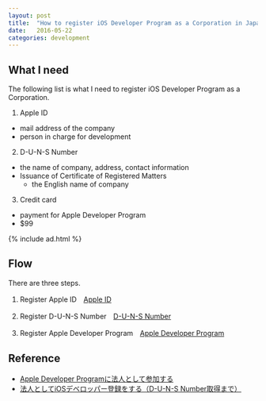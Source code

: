```yaml
---
layout: post
title:  "How to register iOS Developer Program as a Corporation in Japan?"
date:   2016-05-22
categories: development
---
```


## What I need

The following list is what I need to register iOS Developer Program as a Corporation.

1. Apple ID
  - mail address of the company
  - person in charge for development
2. D-U-N-S Number
  - the name of company, address, contact information
  - Issuance of Certificate of Registered Matters
    - the English name of company
3. Credit card
  - payment for Apple Developer Program
  - $99

  {% include ad.html %}

## Flow

There are three steps.

1. Register Apple ID　[Apple ID](https://appleid.apple.com/jp/ja/)

2. Register D-U-N-S Number　[D-U-N-S Number](https://developer.apple.com/support/D-U-N-S/jp/)

3. Register Apple Developer Program　[Apple Developer Program](https://developer.apple.com/programs/enroll/jp/)


## Reference

- [Apple Developer Programに法人として参加する](http://qiita.com/moco3/items/4602ffbf4e60b7e35037)
- [法人としてiOSデベロッパー登録をする（D-U-N-S Number取得まで）](http://apploid.jp/ios/ios-developer-duns-number/)
